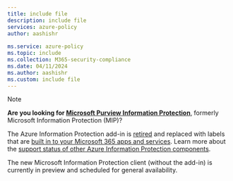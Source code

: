 ```yaml
---
title: include file
description: include file
services: azure-policy
author: aashishr
 
ms.service: azure-policy
ms.topic: include
ms.collection: M365-security-compliance
ms.date: 04/11/2024
ms.author: aashishr
ms.custom: include file
---
```



> [!NOTE]
> **Are you looking for [Microsoft Purview Information Protection](/purview/information-protection)**, formerly Microsoft Information Protection (MIP)?
> 
>The Azure Information Protection add-in is [retired](https://techcommunity.microsoft.com/t5/security-compliance-and-identity/retirement-notification-for-the-azure-information-protection/ba-p/3791908) and replaced with labels that are [built in to your Microsoft 365 apps and services](/purview/sensitivity-labels#sensitivity-labels-and-azure-information-protection). Learn more about the [support status of other Azure Information Protection components](https://techcommunity.microsoft.com/t5/security-compliance-and-identity/azure-information-protection-and-the-information-protection/ba-p/3671070).
>
> The new Microsoft Information Protection client (without the add-in) is currently in preview and scheduled for general availability.